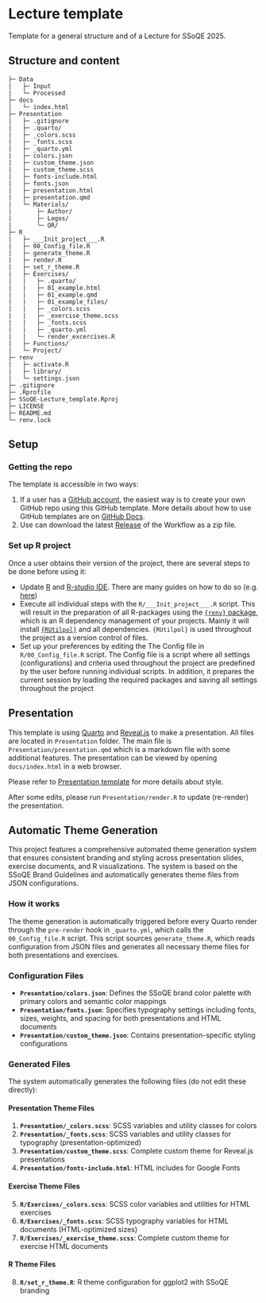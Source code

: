 # Lecture template

Template for a general structure and of a Lecture for SSoQE 2025.

## Structure and content

```plaintext
├─ Data
|   ├─ Input
|   └─ Processed
├─ docs
|   └─ index.html
├─ Presentation
|   ├─ .gitignore
|   ├─ .quarto/
|   ├─ _colors.scss
|   ├─ _fonts.scss
|   ├─ _quarto.yml
|   ├─ colors.json
|   ├─ custom_theme.json
|   ├─ custom_theme.scss
|   ├─ fonts-include.html
|   ├─ fonts.json
|   ├─ presentation.html
|   ├─ presentation.qmd
|   └─ Materials/
|       ├─ Author/
|       ├─ Logos/
|       └─ QR/
├─ R
|   ├─ ___Init_project___.R
|   ├─ 00_Config_file.R
|   ├─ generate_theme.R
|   ├─ render.R
|   ├─ set_r_theme.R
|   ├─ Exercises/
|   |   ├─ .quarto/
|   |   ├─ 01_example.html
|   |   ├─ 01_example.qmd
|   |   ├─ 01_example_files/
|   |   ├─ _colors.scss
|   |   ├─ _exercise_theme.scss
|   |   ├─ _fonts.scss
|   |   ├─ _quarto.yml
|   |   └─ render_excercises.R
|   ├─ Functions/
|   └─ Project/
├─ renv
|   ├─ activate.R
|   ├─ library/
|   └─ settings.json
├─ .gitignore
├─ .Rprofile
├─ SSoQE-Lecture_template.Rproj
├─ LICENSE
├─ README.md
└─ renv.lock
```

## Setup

### Getting the repo

The template is accessible in two ways:
  
1. If a user has a [GitHub account](https://github.com/), the easiest way is to create your own GitHub repo using this GitHub template. More details about how to use GitHub templates are on [GitHub Docs](https://docs.github.com/en/repositories/creating-and-managing-repositories/creating-a-repository-from-a-template).
2. Use can download the latest [Release](https://github.com/OndrejMottl/quarto_revealjs_template/releases) of the Workflow as a zip file.

### Set up R project

Once a user obtains their version of the project, there are several steps to be done before using it:

* Update [R](https://en.wikipedia.org/wiki/R_(programming_language)) and [R-studio IDE](https://posit.co/products/open-source/rstudio/). There are many guides on how to do so (e.g. [here](https://jennhuck.github.io/workshops/install_update_R.html))
* Execute all individual steps with the `R/___Init_project___.R` script. This will result in the preparation of all R-packages using the [`{renv}` package](https://rstudio.github.io/renv/articles/renv.html), which is an R dependency management of your projects. Mainly it will install [`{RUtilpol}`](https://github.com/HOPE-UIB-BIO/R-Utilpol-package) and all dependencies. `{RUtilpol}` is used throughout the project as a version control of files.
* Set up your preferences by editing the The Config file in `R/00_Config_file.R` script. The Config file is a script where all settings (configurations) and criteria used throughout the project are predefined by the user before running individual scripts. In addition, it prepares the current session by loading the required packages and saving all settings throughout the project

## Presentation

This template is using [Quarto](https://quarto.org/) and [Reveal.js](https://revealjs.com) to make a presentation. All files are located in `Presentation` folder. The main file is `Presentation/presentation.qmd` which is a markdown file with some additional features. The presentation can be viewed by opening `docs/index.html` in a web browser.

Please refer to [Presentation template](https://github.com/OndrejMottl/quarto_revealjs_template) for more details about style.

After some edits, please run `Presentation/render.R` to update (re-render) the presentation.

## Automatic Theme Generation

This project features a comprehensive automated theme generation system that ensures consistent branding and styling across presentation slides, exercise documents, and R visualizations. The system is based on the SSoQE Brand Guidelines and automatically generates theme files from JSON configurations.

### How it works

The theme generation is automatically triggered before every Quarto render through the `pre-render` hook in `_quarto.yml`, which calls the `00_Config_file.R` script. This script sources `generate_theme.R`, which reads configuration from JSON files and generates all necessary theme files for both presentations and exercises.

### Configuration Files

* **`Presentation/colors.json`**: Defines the SSoQE brand color palette with primary colors and semantic color mappings
* **`Presentation/fonts.json`**: Specifies typography settings including fonts, sizes, weights, and spacing for both presentations and HTML documents
* **`Presentation/custom_theme.json`**: Contains presentation-specific styling configurations

### Generated Files

The system automatically generates the following files (do not edit these directly):

#### Presentation Theme Files

1. **`Presentation/_colors.scss`**: SCSS variables and utility classes for colors
2. **`Presentation/_fonts.scss`**: SCSS variables and utility classes for typography (presentation-optimized)
3. **`Presentation/custom_theme.scss`**: Complete custom theme for Reveal.js presentations
4. **`Presentation/fonts-include.html`**: HTML includes for Google Fonts

#### Exercise Theme Files

5. **`R/Exercises/_colors.scss`**: SCSS color variables and utilities for HTML exercises
6. **`R/Exercises/_fonts.scss`**: SCSS typography variables for HTML documents (HTML-optimized sizes)
7. **`R/Exercises/_exercise_theme.scss`**: Complete custom theme for exercise HTML documents

#### R Theme Files

8. **`R/set_r_theme.R`**: R theme configuration for ggplot2 with SSoQE branding
